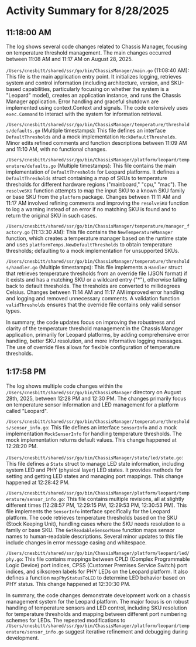 # Activity Summary for 8/28/2025

## 11:18:00 AM
The log shows several code changes related to Chassis Manager, focusing on temperature threshold management.  The main changes occurred between 11:08 AM and 11:17 AM on August 28, 2025.

`/Users/cnesbitt/shared/ssr/go/bin/ChassisManager/main.go` (11:08:40 AM): This file is the main application entry point.  It initializes logging, retrieves system and control information (including architecture, version, and SKU-based capabilities, particularly focusing on whether the system is a "Leopard" model), creates an application instance, and runs the Chassis Manager application.  Error handling and graceful shutdown are implemented using context.Context and signals.  The code extensively uses `exec.Command` to interact with the system for information retrieval.

`/Users/cnesbitt/shared/ssr/go/bin/ChassisManager/temperature/thresholds/defaults.go` (Multiple timestamps): This file defines an interface `DefaultThresholds` and a mock implementation `MockDefaultThresholds`.  Minor edits refined comments and function descriptions between 11:09 AM and 11:10 AM, with no functional changes.

`/Users/cnesbitt/shared/ssr/go/bin/ChassisManager/platform/leopard/temperature/defaults.go` (Multiple timestamps): This file contains the main implementation of `DefaultThresholds` for Leopard platforms. It defines a `DefaultThresholds` struct containing a map of SKUs to temperature thresholds for different hardware regions ("mainboard," "cpu," "mac").  The `resolveSKU` function attempts to map the input SKU to a known SKU family or base SKU from the `platform` package.  Changes between 11:11 AM and 11:17 AM involved refining comments and improving the `resolveSKU` function to log a warning instead of an error if no matching SKU is found and to return the original SKU in such cases.


`/Users/cnesbitt/shared/ssr/go/bin/ChassisManager/temperature/manager_factory.go` (11:13:30 AM): This file contains the `NewTemperatureManager` function, which creates a temperature manager based on the runtime state and uses `platformTemps.NewDefaultThresholds` to obtain temperature thresholds; defaulting to a mock implementation for unsupported SKUs.

`/Users/cnesbitt/shared/ssr/go/bin/ChassisManager/temperature/thresholds/handler.go` (Multiple timestamps): This file implements a `Handler` struct that retrieves temperature thresholds from an override file (JSON format) if it exists and has a matching SKU or a wildcard entry ("*"), otherwise falling back to default thresholds.  The thresholds are converted to millidegrees Celsius. Changes between 11:14 AM and 11:17 AM improved error handling and logging and removed unnecessary comments.  A validation function `validThresholds` ensures that the override file contains only valid sensor types.

In summary, the code updates focus on improving the robustness and clarity of the temperature threshold management in the Chassis Manager application, primarily for Leopard platforms, by adding comprehensive error handling, better SKU resolution,  and more informative logging messages.  The use of override files allows for flexible configuration of temperature thresholds.


## 1:17:58 PM
The log shows multiple code changes within the `/Users/cnesbitt/shared/ssr/go/bin/ChassisManager` directory on August 28th, 2025, between 12:28 PM and 12:30 PM.  The changes primarily focus on temperature sensor information and LED management for a platform called "Leopard".

`/Users/cnesbitt/shared/ssr/go/bin/ChassisManager/temperature/thresholds/sensor_info.go`: This file defines an interface `SensorInfo` and a mock implementation `MockSensorInfo` for handling temperature thresholds.  The mock implementation returns default values. This change happened at 12:28:20 PM.

`/Users/cnesbitt/shared/ssr/go/bin/ChassisManager/state/led/state.go`: This file defines a `State` struct to manage LED state information, including system LED and PHY (physical layer) LED states.  It provides methods for setting and getting LED states and managing port mappings. This change happened at 12:28:42 PM.

`/Users/cnesbitt/shared/ssr/go/bin/ChassisManager/platform/leopard/temperature/sensor_info.go`: This file contains multiple revisions, all at slightly different times (12:28:57 PM, 12:29:15 PM, 12:29:53 PM, 12:30:53 PM). This file implements the `SensorInfo` interface specifically for the Leopard platform.  The code retrieves temperature thresholds based on the SKU (Stock Keeping Unit), handling cases where the SKU needs resolution to a family or base SKU.  The `GetReadableSensorName` function maps sensor names to human-readable descriptions.  Several minor updates to this file include changes in error message casing and whitespace.

`/Users/cnesbitt/shared/ssr/go/bin/ChassisManager/platform/leopard/led/phy.go`: This file contains mappings between CPLD (Complex Programmable Logic Device) port indices, CPSS (Customer Premises Service Switch) port indices, and silkscreen labels for PHY LEDs on the Leopard platform. It also defines a function `mapPhyStatusToLED` to determine LED behavior based on PHY status. This change happened at 12:30:30 PM.

In summary, the code changes demonstrate development work on a chassis management system for the Leopard platform.  The major focus is on robust handling of temperature sensors and LED control, including SKU resolution for temperature thresholds and mapping between different port numbering schemes for LEDs.  The repeated modifications to `/Users/cnesbitt/shared/ssr/go/bin/ChassisManager/platform/leopard/temperature/sensor_info.go` suggest iterative refinement and debugging during development.
